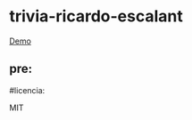 # trivia-ricardo-escalant
[Demo](https://replit.com/@RicardoEscalant/trivia-ricardo?v=1)
## pre:

#licencia:

MIT
